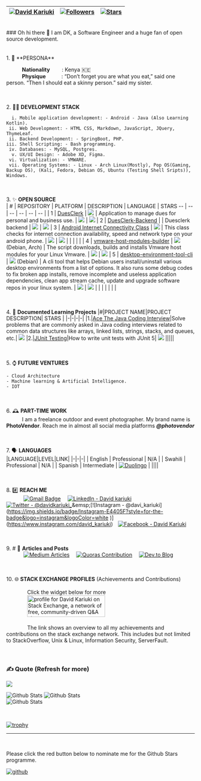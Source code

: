| [![David Kariuki](https://img.shields.io/badge/DK-DAVID%20KARIUKI-blue)](#) | [![Followers](https://img.shields.io/github/followers/david-kariuki)](#) | [![Stars](https://img.shields.io/github/stars/david-kariuki?label=Profile%20Stars&logo=Profile%20stars&logoColor=b)](#) | 
--| --| --|
<!--[![Profile Views](https://komarev.com/ghpvc/?username=david-kariuki&color=red)](#) -->

<br>
### Oh hi there 👋 I am DK, a Software Engineer and a huge fan of open source development.<br>
<br><br>1.  🧑 **PERSONA**<br>

&emsp;&emsp;&emsp;**Nationality**&emsp;&emsp;&nbsp;: Kenya 🇰🇪<br>
&emsp;&emsp;&emsp;**Physique**&emsp;&emsp;&emsp;: “Don’t forget you are what you eat,” said one person. “Then I should eat a skinny person.” said my sister.<br>

<br><br> 2.  🧑‍💼 **DEVELOPMENT STACK**<br>

      i. Mobile application development: - Android - Java (Also Learning Kotlin).
     ii. Web Development: - HTML CSS, Markdown, JavaScript, JQuery, ThymeLeaf.
     ii. Backend Development: - SpringBoot, PHP.
    iii. Shell Scripting: - Bash programming.
     iv. Databases: - MySQL, Postgres.
      v. UX/UI Design: - Adobe XD, Figma.
     vi. Virtualization: - VMWARE.
     vii. Operating Systems: - Linux - Arch Linux(Mostly), Pop OS(Gaming, Backup OS), (Kali, Fedora, Debian OS, Ubuntu (Testing Shell Sripts)), Windows.

<br><br>3.  ✨ **OPEN SOURCE**<br>
| # | REPOSITORY | PLATFORM | DESCRIPTION | LANGUAGE | STARS
-- | -- | -- | -- | -- | -- |
| 1 | [DuesClerk](https://github.com/liniantt/DuesClerk) | ![](https://img.shields.io/badge/Android-3DDC84?style=for-the-badge&logo=android&logoColor=white) | Application to manage dues for personal and business use. | ![](https://img.shields.io/badge/Java-ED8B00?style=for-the-badge&logo=java&logoColor=white) | ![](https://img.shields.io/github/stars/liniantt/DuesClerk)
| 2 | [DuesClerk-Backend](https://github.com/liniantt/DuesClerk-Backend) |  | Duesclerk backend | ![](https://img.shields.io/badge/PHP-777BB4?style=for-the-badge&logo=php&logoColor=white) | ![](https://img.shields.io/github/stars/liniantt/DuesClerk-Backend)
| 3 | [Android Internet Connectivity Class](https://github.com/david-kariuki/AndroidInternetConnectivity) | ![](https://img.shields.io/badge/Android-3DDC84?style=for-the-badge&logo=android&logoColor=white) | This class checks for internet connection availability, speed and network type on your android phone. | ![](https://img.shields.io/badge/Java-ED8B00?style=for-the-badge&logo=java&logoColor=white) | ![](https://img.shields.io/github/stars/david-kariuki/AndroidInternetConnectivity)
|  |  |  |  |
| 4 | [vmware-host-modules-builder](https://github.com/linuxeuphony/vmware-host-modules-builder-cli) | ![](https://img.shields.io/badge/Linux-FCC624?style=for-the-badge&logo=linux&logoColor=black) (Debian, Arch) | The script downloads, builds and installs Vmware host modules for your Linux Vmware. | ![](https://img.shields.io/badge/Bash-black?style=for-the-badge&logo=gnu%20bash&logoColor=white) | ![](https://img.shields.io/github/stars/linuxeuphony/vmware-host-modules-builder-cli)
| 5 | [desktop-environment-tool-cli](https://github.com/linuxeuphony/linux-desktop-environment-tool-cli) | ![](https://img.shields.io/badge/Linux-FCC624?style=for-the-badge&logo=linux&logoColor=black) (Debian) | A cli tool that helps Debian users install/uninstall various desktop environments from a list of options. It also runs some debug codes to fix broken app installs, remove incomplete and useless application dependencies, clean app stream cache, update and upgrade software repos in your linux system.  | ![](https://img.shields.io/badge/Bash-black?style=for-the-badge&logo=gnu%20bash&logoColor=white) | ![](https://img.shields.io/github/stars/linuxeuphony/linux-desktop-environment-tool-cli)
|  | |  |  |  | |
   
<br><br>4.  📙 **Documented Learning Projects**
|#|PROJECT NAME|PROJECT DESCRIPTION| STARS |
|-|-|-|-|
|1.|[Ace The Java Coding Interview](https://github.com/david-kariuki/AceTheJavaCodingInterview)|Solve problems that are commonly asked in Java coding interviews related to common data structures like arrays, linked lists, strings, stacks, and queues, etc.| ![](https://img.shields.io/github/stars/david-kariuki/AceTheJavaCodingInterview)
|2.|[JUnit Testing](https://github.com/david-kariuki/JUnitTestingProject)|How to write unit tests with JUnit 5| ![](https://img.shields.io/github/stars/david-kariuki/JUnitTestingProject)
|||||

<br><br>5.  ⌚ **FUTURE VENTURES**<br>
    
    - Cloud Architecture
    - Machine learning & Artificial Intelligence.
    - IOT

<br><br>6.  🕰️ **PART-TIME WORK**<br>
&emsp;&emsp;&emsp;I am a freelance outdoor and event photographer. My brand name is **PhotoVendor**. Reach me in almost all social media platforms ***@photovendor***

<br><br>7.  🗣️ **LANGUAGES**<br>
|LANGUAGE|LEVEL|LINK|
|-|-|-|
| English | Professional | N/A |
| Swahili | Professional | N/A |
| Spanish | Intermediate | [![Duolingo](https://img.shields.io/badge/Duolingo-%234DC730.svg?style=for-the-badge&logo=Duolingo&logoColor=white)](https://www.duolingo.com/profile/davidkariuki) |
||||

<br><br>8. #️⃣ **REACH ME**<br>
&emsp;&emsp;&emsp;
[![Gmail Badge](https://img.shields.io/badge/Gmail-D14836?style=for-the-badge&logo=gmail&logoColor=white)](mailto:dkaris.k@gmail.com) &emsp;[![LinkedIn - David kariuki](https://img.shields.io/badge/LinkedIn-0077B5?style=for-the-badge&logo=linkedin&logoColor=white)](https://www.linkedin.com/in/davidkariuki)&emsp;
[![Twitter - @davidkariuki_](https://img.shields.io/badge/Twitter-1DA1F2?style=for-the-badge&logo=twitter&logoColor=white)](https://twitter.com/davidkariuki_)&emsp;[![Instagram - @davi_kariuki](https://img.shields.io/badge/Instagram-E4405F?style=for-the-badge&logo=instagram&logoColor=white )](https://www.instagram.com/david_kariuki)&emsp;[![Facebook - David Kariuki](https://img.shields.io/badge/Facebook-1877F2?style=for-the-badge&logo=facebook&logoColor=white)](https://www.facebook.com/dk.davidkariuki)&emsp;

<br><br>9. #️ 📖 **Articles and Posts**<br>
&emsp;&emsp;&emsp;
[![Medium Articles](https://img.shields.io/badge/Medium-12100E?style=for-the-badge&logo=medium&logoColor=white)](https://medium.com/@davidkariuki) &emsp;[![Quoras Contribution](https://img.shields.io/badge/Quora-%23B92B27.svg?style=for-the-badge&logo=Quora&logoColor=white)](https://www.quora.com/profile/David-Kariuki-7/) &emsp;[![Dev.to Blog](https://img.shields.io/badge/dev.to-0A0A0A?style=for-the-badge&logo=dev.to&logoColor=white)](https://dev.to/david_kariuki)

<br><br>10.  🌐 **STACK EXCHANGE PROFILES** (Achievements and Contributions)<br><br>
&emsp;&emsp;&emsp;&emsp;Click the widget below for more<br>
&emsp;&emsp;&emsp;&emsp;<a href="https://stackexchange.com/users/7822670/david-kariuki?tab=accounts"><img src="https://stackexchange.com/users/flair/7822670.png" width="208" height="58" alt="profile for David Kariuki on Stack Exchange, a network of free, community-driven Q&amp;A sites" title="profile for David Kariuki on Stack Exchange, a network of free, community-driven Q&amp;A sites"></a><br><br>
&emsp;&emsp;&emsp;&emsp;The link shows an overview to all my achievements and contributions on the stack exchange network. This includes but not limited to StackOverflow, Unix & Linux, Information Security, ServerFault.  
<br><br> 

### ✍️ Quote (Refresh for more)
![](https://quotes-github-readme.vercel.app/api?type=horizontal&theme=radical)
<br>

<!--
[![My GitHub Stats](https://github-readme-stats.vercel.app/api/?username=david-kariuki&count_private=true&theme=tokyonight&showicons=true)]()
[![My GitHub Language Stats](https://github-readme-stats.vercel.app/api/top-langs/?username=david-kariuki&langs_count=5&theme=tokyonight)]()
-->

![Github Stats](https://github-readme-stats.vercel.app/api?username=david-kariuki&theme=light&hide_border=true&include_all_commits=true&count_private=true)
![Github Stats](https://github-readme-streak-stats.herokuapp.com/?user=david-kariuki&theme=light&hide_border=true&fire=red&sideNums=red)<br/>
![Github Stats](https://github-readme-stats.vercel.app/api/top-langs/?username=david-kariuki&theme=light&hide_border=false&include_all_commits=true&count_private=true&layout=compact&langs_count=10&include_private=true)

<!--
<br>
[![GitHub Activity](images/userstats.svg)](https://github.com/cicirello/user-statistician)
-->
<br>

[![trophy](https://github-profile-trophy.vercel.app/?username=david-kariuki&margin-w=8)](https://github.com/ryo-ma/github-profile-trophy)
<br>
***
<br>

Please click the red button below to nominate me for the Github Stars programme. <br>

<a href='https://stars.github.com/nominate/' target="_blank"><img alt='github' src='https://img.shields.io/badge/Nominate_me --> @david--kariuki-100000?style=for-the-badge&logo=github&logoColor=000000&labelColor=ffffff&color=E03A3A'/></a>
<br>